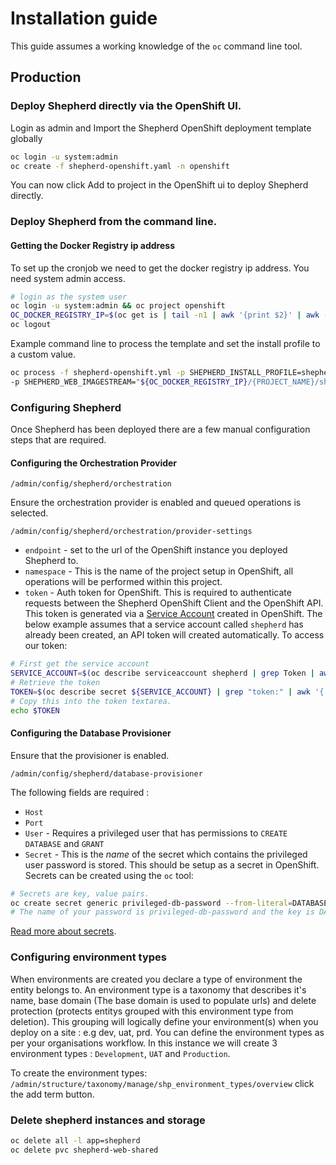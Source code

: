 # Installation guide

This guide assumes a working knowledge of the `oc` command line tool. 

## Production

### Deploy Shepherd directly via the OpenShift UI.
Login as admin and Import the Shepherd OpenShift deployment template globally
```bash
oc login -u system:admin
oc create -f shepherd-openshift.yaml -n openshift
```
You can now click Add to project in the OpenShift ui to deploy Shepherd directly.

### Deploy Shepherd from the command line.

#### Getting the Docker Registry ip address
To set up the cronjob we need to get the docker registry ip address. You need system admin access.

```bash
# login as the system user 
oc login -u system:admin && oc project openshift
OC_DOCKER_REGISTRY_IP=$(oc get is | tail -n1 | awk '{print $2}' | awk -F '/' '{print $1}')
oc logout 
```

Example command line to process the template and set the install profile to a custom value. 
```bash
oc process -f shepherd-openshift.yml -p SHEPHERD_INSTALL_PROFILE=shepherd \
-p SHEPHERD_WEB_IMAGESTREAM="${OC_DOCKER_REGISTRY_IP}/{PROJECT_NAME}/shepherd-web-is:latest" | oc create -f -
```

### Configuring Shepherd

Once Shepherd has been deployed there are a few manual configuration steps that are required. 

#### Configuring the Orchestration Provider

`/admin/config/shepherd/orchestration`

Ensure the orchestration provider is enabled and queued operations is selected.

`/admin/config/shepherd/orchestration/provider-settings`

- `endpoint` - set to the url of the OpenShift instance you deployed Shepherd to.
- `namespace` - This is the name of the project setup in OpenShift, all operations will be performed within this project.
- `token` - Auth token for OpenShift. This is required to authenticate requests between the Shepherd OpenShift Client and the OpenShift API.
   This token is generated via a [Service Account](https://docs.openshift.com/container-platform/3.5/dev_guide/service_accounts.html) created in OpenShift. 
   The below example assumes that a service account called `shepherd` has already been created, an API token will created automatically. 
   To access our token:
```bash
# First get the service account
SERVICE_ACCOUNT=$(oc describe serviceaccount shepherd | grep Token | awk '{ print $2 }')
# Retrieve the token 
TOKEN=$(oc describe secret ${SERVICE_ACCOUNT} | grep "token:" | awk '{ print $2 }')
# Copy this into the token textarea.
echo $TOKEN
```

#### Configuring the Database Provisioner

Ensure that the provisioner is enabled. 

`/admin/config/shepherd/database-provisioner`

The following fields are required : 
- `Host` 
- `Port`
- `User` - Requires a privileged user that has permissions to `CREATE DATABASE` and `GRANT`
- `Secret` - This is the *name* of the secret which contains the privileged user password is stored. This should be setup as a secret in OpenShift.
Secrets can be created using the `oc` tool:
```bash
# Secrets are key, value pairs. 
oc create secret generic privileged-db-password --from-literal=DATABASE_PASSWORD=SUPERSECRETPWD
# The name of your password is privileged-db-password and the key is DATABASE_PASSWORD.
``` 
[Read more about secrets](https://docs.openshift.com/container-platform/3.5/dev_guide/secrets.html). 

### Configuring environment types

When environments are created you declare a type of environment the entity belongs to. An environment type is a taxonomy that describes it's name,
base domain (The base domain is used to populate urls) and delete protection (protects entitys grouped with this environment type from deletion). 
This grouping will logically define your environment(s) when you deploy on a site : e.g dev, uat, prd. You can define the environment types as per your 
organisations workflow. In this instance we will create 3 environment types : `Development`, `UAT` and `Production`.

To create the environment types: 
`/admin/structure/taxonomy/manage/shp_environment_types/overview` click the add term button. 

### Delete shepherd instances and storage
```bash
oc delete all -l app=shepherd
oc delete pvc shepherd-web-shared
```
